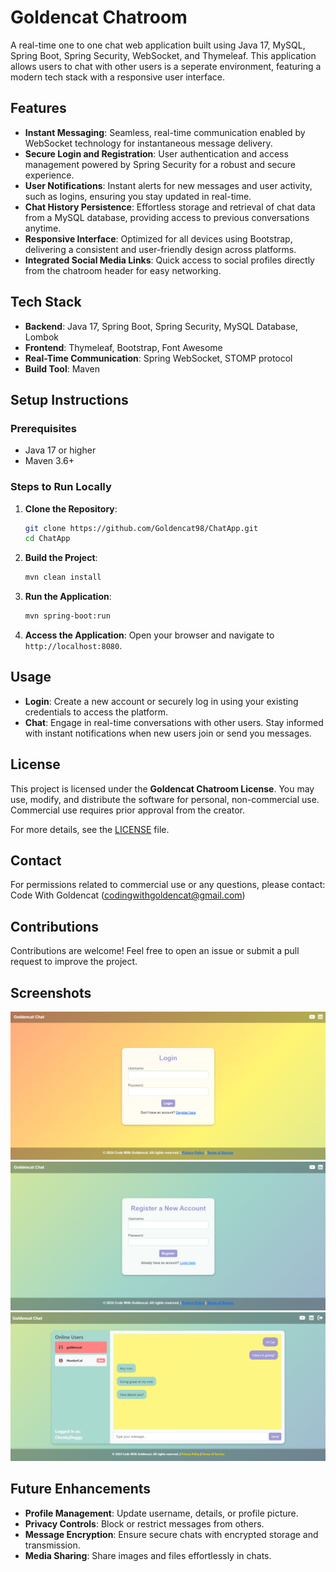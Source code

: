 # Goldencat Chatroom

A real-time one to one chat web application built using Java 17, MySQL, Spring Boot, Spring Security, WebSocket, and Thymeleaf. This application allows users to chat with other users is a seperate environment, featuring a modern tech stack with a responsive user interface.

## Features

- **Instant Messaging**: Seamless, real-time communication enabled by WebSocket technology for instantaneous message delivery.
- **Secure Login and Registration**: User authentication and access management powered by Spring Security for a robust and secure experience.
- **User Notifications**: Instant alerts for new messages and user activity, such as logins, ensuring you stay updated in real-time.
- **Chat History Persistence**: Effortless storage and retrieval of chat data from a MySQL database, providing access to previous conversations anytime.
- **Responsive Interface**: Optimized for all devices using Bootstrap, delivering a consistent and user-friendly design across platforms.
- **Integrated Social Media Links**: Quick access to social profiles directly from the chatroom header for easy networking.

## Tech Stack

- **Backend**: Java 17, Spring Boot, Spring Security, MySQL Database, Lombok
- **Frontend**: Thymeleaf, Bootstrap, Font Awesome
- **Real-Time Communication**: Spring WebSocket, STOMP protocol
- **Build Tool**: Maven

## Setup Instructions

### Prerequisites
- Java 17 or higher
- Maven 3.6+

### Steps to Run Locally

1. **Clone the Repository**:
   ```sh
   git clone https://github.com/Goldencat98/ChatApp.git
   cd ChatApp
   ```

2. **Build the Project**:
   ```sh
   mvn clean install
   ```

3. **Run the Application**:
   ```sh
   mvn spring-boot:run
   ```

4. **Access the Application**:
   Open your browser and navigate to `http://localhost:8080`.

## Usage

- **Login**: Create a new account or securely log in using your existing credentials to access the platform.
- **Chat**: Engage in real-time conversations with other users. Stay informed with instant notifications when new users join or send you messages.

## License

This project is licensed under the **Goldencat Chatroom License**. You may use, modify, and distribute the software for personal, non-commercial use. Commercial use requires prior approval from the creator.

For more details, see the [LICENSE](./License.md) file.

## Contact

For permissions related to commercial use or any questions, please contact: Code With Goldencat (codingwithgoldencat@gmail.com)

## Contributions

Contributions are welcome! Feel free to open an issue or submit a pull request to improve the project.

## Screenshots

![Login Page](src/main/resources/static/screenshots/login_screenshot.png)
![Register Page](src/main/resources/static/screenshots/register_screenshot.png)
![Chat App Page](src/main/resources/static/screenshots/chatapp_screenshot.png)

## Future Enhancements

- **Profile Management**: Update username, details, or profile picture.
- **Privacy Controls**: Block or restrict messages from others.
- **Message Encryption**: Ensure secure chats with encrypted storage and transmission.
- **Media Sharing**: Share images and files effortlessly in chats.  

